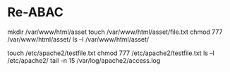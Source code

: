# Re-ABAC

mkdir /var/www/html/asset
touch /var/www/html/asset/file.txt
chmod 777 /var/www/html/asset/
ls –l /var/www/html/asset/

touch /etc/apache2/testfile.txt
chmod 777 /etc/apache2/testfile.txt
ls –l /etc/apache2/
tail -n 15 /var/log/apache2/access.log